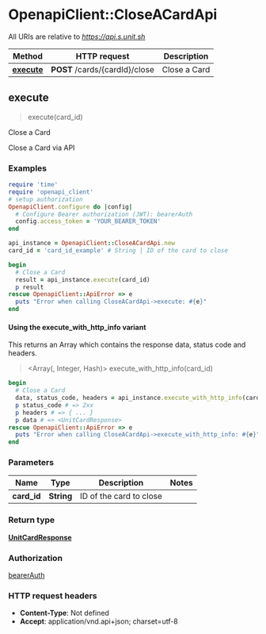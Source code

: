 # OpenapiClient::CloseACardApi

All URIs are relative to *https://api.s.unit.sh*

| Method | HTTP request | Description |
| ------ | ------------ | ----------- |
| [**execute**](CloseACardApi.md#execute) | **POST** /cards/{cardId}/close | Close a Card |


## execute

> <UnitCardResponse> execute(card_id)

Close a Card

Close a Card via API 

### Examples

```ruby
require 'time'
require 'openapi_client'
# setup authorization
OpenapiClient.configure do |config|
  # Configure Bearer authorization (JWT): bearerAuth
  config.access_token = 'YOUR_BEARER_TOKEN'
end

api_instance = OpenapiClient::CloseACardApi.new
card_id = 'card_id_example' # String | ID of the card to close

begin
  # Close a Card
  result = api_instance.execute(card_id)
  p result
rescue OpenapiClient::ApiError => e
  puts "Error when calling CloseACardApi->execute: #{e}"
end
```

#### Using the execute_with_http_info variant

This returns an Array which contains the response data, status code and headers.

> <Array(<UnitCardResponse>, Integer, Hash)> execute_with_http_info(card_id)

```ruby
begin
  # Close a Card
  data, status_code, headers = api_instance.execute_with_http_info(card_id)
  p status_code # => 2xx
  p headers # => { ... }
  p data # => <UnitCardResponse>
rescue OpenapiClient::ApiError => e
  puts "Error when calling CloseACardApi->execute_with_http_info: #{e}"
end
```

### Parameters

| Name | Type | Description | Notes |
| ---- | ---- | ----------- | ----- |
| **card_id** | **String** | ID of the card to close |  |

### Return type

[**UnitCardResponse**](UnitCardResponse.md)

### Authorization

[bearerAuth](../README.md#bearerAuth)

### HTTP request headers

- **Content-Type**: Not defined
- **Accept**: application/vnd.api+json; charset=utf-8

